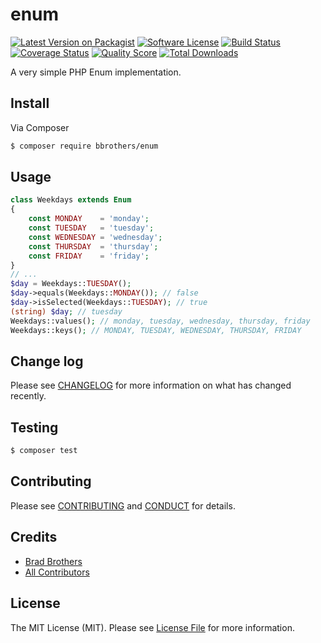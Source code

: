 # enum

[![Latest Version on Packagist][ico-version]][link-packagist]
[![Software License][ico-license]](LICENSE.md)
[![Build Status][ico-travis]][link-travis]
[![Coverage Status][ico-scrutinizer]][link-scrutinizer]
[![Quality Score][ico-code-quality]][link-code-quality]
[![Total Downloads][ico-downloads]][link-downloads]

A very simple PHP Enum implementation.

## Install

Via Composer

``` bash
$ composer require bbrothers/enum
```

## Usage

``` php
class Weekdays extends Enum
{
    const MONDAY    = 'monday';
    const TUESDAY   = 'tuesday';
    const WEDNESDAY = 'wednesday';
    const THURSDAY  = 'thursday';
    const FRIDAY    = 'friday';
}
// ...
$day = Weekdays::TUESDAY();
$day->equals(Weekdays::MONDAY()); // false
$day->isSelected(Weekdays::TUESDAY); // true
(string) $day; // tuesday
Weekdays::values(); // monday, tuesday, wednesday, thursday, friday
Weekdays::keys(); // MONDAY, TUESDAY, WEDNESDAY, THURSDAY, FRIDAY
```

## Change log

Please see [CHANGELOG](CHANGELOG.md) for more information on what has changed recently.

## Testing

``` bash
$ composer test
```

## Contributing

Please see [CONTRIBUTING](CONTRIBUTING.md) and [CONDUCT](CONDUCT.md) for details.

## Credits

- [Brad Brothers][link-author]
- [All Contributors][link-contributors]

## License

The MIT License (MIT). Please see [License File](LICENSE.md) for more information.

[ico-version]: https://img.shields.io/packagist/v/bbrothers/enum.svg?style=flat-square
[ico-license]: https://img.shields.io/badge/license-MIT-brightgreen.svg?style=flat-square
[ico-travis]: https://img.shields.io/travis/bbrothers/enum/master.svg?style=flat-square
[ico-scrutinizer]: https://img.shields.io/scrutinizer/coverage/g/bbrothers/enum.svg?style=flat-square
[ico-code-quality]: https://img.shields.io/scrutinizer/g/bbrothers/enum.svg?style=flat-square
[ico-downloads]: https://img.shields.io/packagist/dt/bbrothers/enum.svg?style=flat-square

[link-packagist]: https://packagist.org/packages/bbrothers/enum
[link-travis]: https://travis-ci.org/bbrothers/enum
[link-scrutinizer]: https://scrutinizer-ci.com/g/bbrothers/enum/code-structure
[link-code-quality]: https://scrutinizer-ci.com/g/bbrothers/enum
[link-downloads]: https://packagist.org/packages/bbrothers/enum
[link-author]: https://github.com/bbrothers
[link-contributors]: ../../contributors
